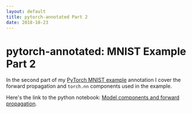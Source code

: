 ```yaml
---
layout: default
title: pytorch-annotated Part 2
date: 2018-10-23
---
```


# pytorch-annotated: MNIST Example Part 2

In the second part of my
[PyTorch MNIST example](https://github.com/pytorch/examples/tree/master/mnist) annotation
I cover the forward propagation and `torch.nn` components used in the example.

Here's the link to the python notebook:
[Model components and forward propagation](https://github.com/motus/pytorch-annotated/blob/master/mnist/2_mnist_model.ipynb).
